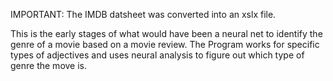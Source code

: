 IMPORTANT: The IMDB datsheet was converted into an xslx file. 

This is the early stages of what would have been a neural net to identify the genre of a movie based on a movie review.
The Program works for specific types of adjectives and uses neural analysis to figure out which type of genre the move is. 

